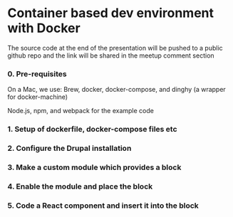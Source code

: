 # Container based dev environment with Docker

The source code at the end of the presentation
will be pushed to a public github repo and the
link will be shared in the meetup comment 
section

### 0. Pre-requisites
On a Mac, we use:
Brew, docker, docker-compose, and dinghy (a
wrapper for docker-machine)

Node.js, npm, and webpack for the example code

### 1. Setup of dockerfile, docker-compose files etc

### 2. Configure the Drupal installation

### 3. Make a custom module which provides a block

### 4. Enable the module and place the block

### 5. Code a React component and insert it into the block
